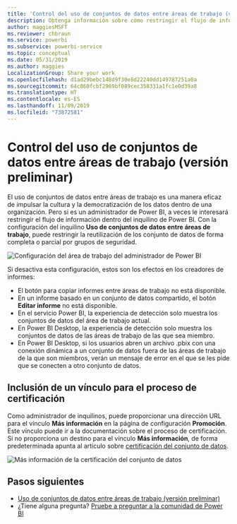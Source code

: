 ```yaml
---
title: 'Control del uso de conjuntos de datos entre áreas de trabajo (versión preliminar): Power BI'
description: Obtenga información sobre cómo restringir el flujo de información en el inquilino de Power BI.
author: maggiesMSFT
ms.reviewer: chbraun
ms.service: powerbi
ms.subservice: powerbi-service
ms.topic: conceptual
ms.date: 05/31/2019
ms.author: maggies
LocalizationGroup: Share your work
ms.openlocfilehash: d1ad29bebc148d9f30e8d22240dd149787251a0a
ms.sourcegitcommit: 64c860fcbf2969bf089cec358331a1fc1e0d39a8
ms.translationtype: HT
ms.contentlocale: es-ES
ms.lasthandoff: 11/09/2019
ms.locfileid: "73872581"
---
```

# <a name="control-the-use-of-datasets-across-workspaces-preview"></a>Control del uso de conjuntos de datos entre áreas de trabajo (versión preliminar)

El uso de conjuntos de datos entre áreas de trabajo es una manera eficaz de impulsar la cultura y la democratización de los datos dentro de una organización. Pero si es un administrador de Power BI, a veces le interesará restringir el flujo de información dentro del inquilino de Power BI. Con la configuración del inquilino **Uso de conjuntos de datos entre áreas de trabajo**, puede restringir la reutilización de los conjunto de datos de forma completa o parcial por grupos de seguridad.

![Configuración del área de trabajo del administrador de Power BI](media/service-datasets-admin-across-workspaces/power-bi-admin-workspace-settings.png)

Si desactiva esta configuración, estos son los efectos en los creadores de informes:

- El botón para copiar informes entre áreas de trabajo no está disponible. 
- En un informe basado en un conjunto de datos compartido, el botón **Editar informe** no está disponible.
- En el servicio Power BI, la experiencia de detección solo muestra los conjuntos de datos del área de trabajo actual.
- En Power BI Desktop, la experiencia de detección solo muestra los conjuntos de datos de las áreas de trabajo de las que sea miembro.
- En Power BI Desktop, si los usuarios abren un archivo .pbix con una conexión dinámica a un conjunto de datos fuera de las áreas de trabajo de la que son miembros, verán un mensaje de error en el que se les pide que se conecten a otro conjunto de datos.

## <a name="provide-a-link-for-the-certification-process"></a>Inclusión de un vínculo para el proceso de certificación

Como administrador de inquilinos, puede proporcionar una dirección URL para el vínculo **Más información** en la página de configuración **Promoción**.  Este vínculo puede ir a la documentación sobre el proceso de certificación. Si no proporciona un destino para el vínculo **Más información**, de forma predeterminada apunta al artículo sobre [certificación del conjunto de datos](service-datasets-certify.md).

![Más información de la certificación del conjunto de datos](media/service-datasets-certify-promote/power-bi-dataset-learn-more-certification.png)

## <a name="next-steps"></a>Pasos siguientes

- [Uso de conjuntos de datos entre áreas de trabajo (versión preliminar)](service-datasets-across-workspaces.md)
- ¿Tiene alguna pregunta? [Pruebe a preguntar a la comunidad de Power BI](https://community.powerbi.com/)
